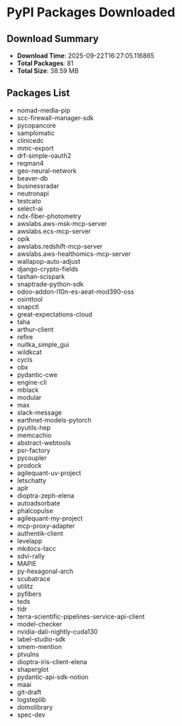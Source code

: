 # PyPI Packages Downloaded

## Download Summary
- **Download Time**: 2025-09-22T16:27:05.116865
- **Total Packages**: 81
- **Total Size**: 38.59 MB

## Packages List
- nomad-media-pip
- scc-firewall-manager-sdk
- pycopancore
- samplomatic
- clinicedc
- mmc-export
- drf-simple-oauth2
- reqman4
- geo-neural-network
- beaver-db
- businessradar
- neutronapi
- testcato
- select-ai
- ndx-fiber-photometry
- awslabs.aws-msk-mcp-server
- awslabs.ecs-mcp-server
- opik
- awslabs.redshift-mcp-server
- awslabs.aws-healthomics-mcp-server
- wallapop-auto-adjust
- django-crypto-fields
- tashan-scispark
- snaptrade-python-sdk
- odoo-addon-l10n-es-aeat-mod390-oss
- osinttool
- snapctl
- great-expectations-cloud
- taha
- arthur-client
- refire
- nuitka_simple_gui
- wildkcat
- cycls
- obx
- pydantic-cwe
- engine-cli
- mblack
- modular
- max
- slack-message
- earthnet-models-pytorch
- pyutils-hep
- memcachio
- abstract-webtools
- psr-factory
- pycoupler
- prodock
- agilequant-uv-project
- letschatty
- aplr
- dioptra-zeph-elena
- autoadsorbate
- phalcopulse
- agilequant-my-project
- mcp-proxy-adapter
- authentik-client
- levelapp
- mkdocs-tacc
- sdvi-rally
- MAPIE
- py-hexagonal-arch
- scubatrace
- utilitz
- pyfibers
- teds
- tldr
- terra-scientific-pipelines-service-api-client
- model-checker
- nvidia-dali-nightly-cuda130
- label-studio-sdk
- smem-mention
- ptvulns
- dioptra-iris-client-elena
- shaperglot
- pydantic-api-sdk-notion
- maai
- git-draft
- logsteplib
- domolibrary
- spec-dev
